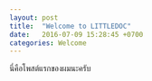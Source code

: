 ```yaml
---
layout: post
title:  "Welcome to LITTLEDOC"
date:   2016-07-09 15:28:45 +0700
categories: Welcome
---
```

นี่คือโพสต์แรกของผมนะครับ
